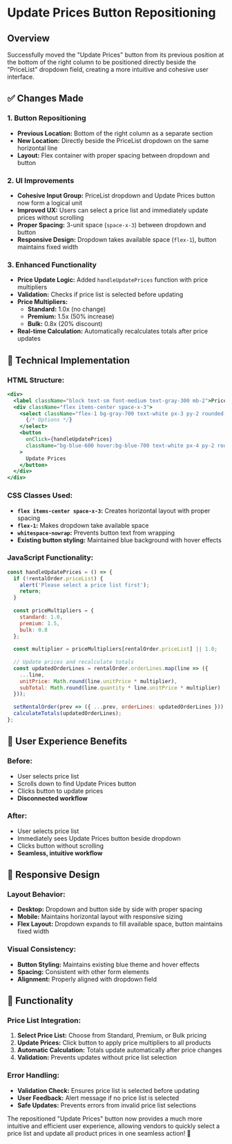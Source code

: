 # Update Prices Button Repositioning

## Overview
Successfully moved the "Update Prices" button from its previous position at the bottom of the right column to be positioned directly beside the "PriceList" dropdown field, creating a more intuitive and cohesive user interface.

## ✅ Changes Made

### 1. **Button Repositioning**
- **Previous Location:** Bottom of the right column as a separate section
- **New Location:** Directly beside the PriceList dropdown on the same horizontal line
- **Layout:** Flex container with proper spacing between dropdown and button

### 2. **UI Improvements**
- **Cohesive Input Group:** PriceList dropdown and Update Prices button now form a logical unit
- **Improved UX:** Users can select a price list and immediately update prices without scrolling
- **Proper Spacing:** 3-unit space (`space-x-3`) between dropdown and button
- **Responsive Design:** Dropdown takes available space (`flex-1`), button maintains fixed width

### 3. **Enhanced Functionality**
- **Price Update Logic:** Added `handleUpdatePrices` function with price multipliers
- **Validation:** Checks if price list is selected before updating
- **Price Multipliers:**
  - **Standard:** 1.0x (no change)
  - **Premium:** 1.5x (50% increase)
  - **Bulk:** 0.8x (20% discount)
- **Real-time Calculation:** Automatically recalculates totals after price updates

## 🔧 Technical Implementation

### **HTML Structure:**
```jsx
<div>
  <label className="block text-sm font-medium text-gray-300 mb-2">PriceList :</label>
  <div className="flex items-center space-x-3">
    <select className="flex-1 bg-gray-700 text-white px-3 py-2 rounded-md border border-gray-600 focus:border-blue-500 focus:outline-none">
      {/* Options */}
    </select>
    <button 
      onClick={handleUpdatePrices}
      className="bg-blue-600 hover:bg-blue-700 text-white px-4 py-2 rounded-md text-sm transition-colors whitespace-nowrap"
    >
      Update Prices
    </button>
  </div>
</div>
```

### **CSS Classes Used:**
- **`flex items-center space-x-3`:** Creates horizontal layout with proper spacing
- **`flex-1`:** Makes dropdown take available space
- **`whitespace-nowrap`:** Prevents button text from wrapping
- **Existing button styling:** Maintained blue background with hover effects

### **JavaScript Functionality:**
```javascript
const handleUpdatePrices = () => {
  if (!rentalOrder.priceList) {
    alert('Please select a price list first');
    return;
  }
  
  const priceMultipliers = {
    standard: 1.0,
    premium: 1.5,
    bulk: 0.8
  };
  
  const multiplier = priceMultipliers[rentalOrder.priceList] || 1.0;
  
  // Update prices and recalculate totals
  const updatedOrderLines = rentalOrder.orderLines.map(line => ({
    ...line,
    unitPrice: Math.round(line.unitPrice * multiplier),
    subTotal: Math.round(line.quantity * line.unitPrice * multiplier)
  }));
  
  setRentalOrder(prev => ({ ...prev, orderLines: updatedOrderLines }));
  calculateTotals(updatedOrderLines);
};
```

## 🎯 User Experience Benefits

### **Before:**
- User selects price list
- Scrolls down to find Update Prices button
- Clicks button to update prices
- **Disconnected workflow**

### **After:**
- User selects price list
- Immediately sees Update Prices button beside dropdown
- Clicks button without scrolling
- **Seamless, intuitive workflow**

## 📱 Responsive Design

### **Layout Behavior:**
- **Desktop:** Dropdown and button side by side with proper spacing
- **Mobile:** Maintains horizontal layout with responsive sizing
- **Flex Layout:** Dropdown expands to fill available space, button maintains fixed width

### **Visual Consistency:**
- **Button Styling:** Maintains existing blue theme and hover effects
- **Spacing:** Consistent with other form elements
- **Alignment:** Properly aligned with dropdown field

## 🚀 Functionality

### **Price List Integration:**
1. **Select Price List:** Choose from Standard, Premium, or Bulk pricing
2. **Update Prices:** Click button to apply price multipliers to all products
3. **Automatic Calculation:** Totals update automatically after price changes
4. **Validation:** Prevents updates without price list selection

### **Error Handling:**
- **Validation Check:** Ensures price list is selected before updating
- **User Feedback:** Alert message if no price list is selected
- **Safe Updates:** Prevents errors from invalid price list selections

The repositioned "Update Prices" button now provides a much more intuitive and efficient user experience, allowing vendors to quickly select a price list and update all product prices in one seamless action! 🎉
